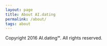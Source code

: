 ```yaml
---
layout: page
title: About AI.dating
permalink: /about/
tags: about
---
```


Copyright 2016 AI.dating℠. All rights reserved.

